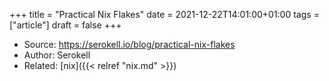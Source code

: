 +++
title = "Practical Nix Flakes"
date = 2021-12-22T14:01:00+01:00
tags = ["article"]
draft = false
+++

-   Source: <https://serokell.io/blog/practical-nix-flakes>
-   Author: Serokell
-   Related: [nix]({{< relref "nix.md" >}})
